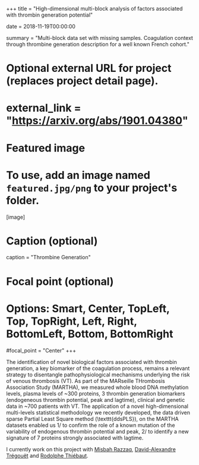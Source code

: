 +++
title = "High-dimensional multi-block analysis of factors associated with thrombin generation potential"

date = 2018-11-19T00:00:00

summary = "Multi-block data set with missing samples. Coagulation context through thrombine generation description for a well known French cohort."

# Optional external URL for project (replaces project detail page).
# external_link = "https://arxiv.org/abs/1901.04380"

# Featured image
# To use, add an image named `featured.jpg/png` to your project's folder. 
[image]
  # Caption (optional)
  caption = "Thrombine Generation"

  # Focal point (optional)
  # Options: Smart, Center, TopLeft, Top, TopRight, Left, Right, BottomLeft, Bottom, BottomRight
  #focal_point = "Center"
+++

The identification of novel biological factors associated with thrombin generation, a key biomarker of the coagulation process, remains a relevant strategy to disentangle pathophysiological mechanisms underlying the risk of venous thrombosis (VT). As part of the MARseille THrombosis Association Study (MARTHA), we measured whole blood DNA methylation levels, plasma levels of ~300 proteins, 3 thrombin generation biomarkers (endogeneous thrombin potential, peak and lagtime), clinical and genetic data in ~700 patients with VT. The application of a novel high-dimensional multi-levels statistical methodology we recently developed, the data driven sparse Partial Least Square method (\texttt{ddsPLS}), on the MARTHA datasets enabled us 1/ to confirm the role of a known mutation of the variability of endogenous thrombin potential and peak, 2/ to identify a new signature of 7 proteins strongly associated with lagtime. 

I currently work on this project with [Misbah Razzaq](https://sites.google.com/site/misbahrazzaq6/), [David-Alexandre Trégouët](https://www.researchgate.net/profile/David-Alexandre_Tregouet) and [Rodolphe Thiébaut](https://www.bordeaux-population-health.center/en/).